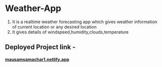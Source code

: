 # Weather-App
<ol>
  <li>
    It is a realtime weather forecasting app which gives weather information of current location or any desired location
  </li>
  <li>
    It gives details of windspeed,humidity,clouds,temperature
  </li>
</ol>
<h2>
  Deployed  Project link -
  <h4><a href="mausamsamachar1.netlify.app">mausamsamachar1.netlify.app</a></h4>
</h2>
